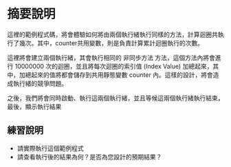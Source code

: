 # 摘要說明

這裡的範例程式碼，將會體驗如何將由兩個執行緒執行同樣的方法，計算迴圈共執行了幾次。其中，counter共用變數，則是負責計算累計迴圈執行的次數。

這裡將會建立兩個執行緒，其會執行相同的 非同步方法 方法，這個方法內將會進行 10000000 次的迴圈，並且將每次迴圈的索引值 (Index Value) 加總起來，其中，加總起來的值將都會儲存到共用靜態變數 counter 內。這樣的設計，將會造成執行緒的競爭問題。

之後，我們將會同時啟動、執行這兩個執行緒，並且等候這兩個執行緒執行結束，最後，顯示執行結果

## 練習說明

* 請實際執行這個範例程式
* 請查看執行後的結果為何？是否為您設計的預期結果？
  